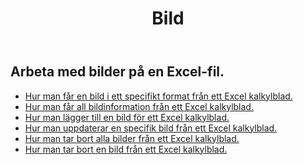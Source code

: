 ﻿---
title: Bild
second_title: Aspose.Cells Cloud Documen
type: docs
url: /sv/pictures/
aliases: [/working-with-pictures/]
keywords: Working with picture on an Excel worksheet
description: "Hur man gör Aspose.Cells Cloud REST API: er fungerar med bild i ett Excel kalkylblad. SDK stöder olika utvecklingsspråk. De inkluderar Android, C#, Go, Java, NodeJS, Perl, PHP, Python, Ruby och swift"
weight: 100
kwords: Excel, Office Cloud, REST API, Spreadsheet, PDF, CSV, Json, Markdwon, Pictures
---
## Arbeta med bilder på en Excel-fil.

- [Hur man får en bild i ett specifikt format från ett Excel kalkylblad.](/cells/sv/pictures/get/)
- [Hur man får all bildinformation från ett Excel kalkylblad.](/cells/sv/pictures/get-all/)
- [Hur man lägger till en bild för ett Excel kalkylblad.](/cells/sv/pictures/add/)
- [Hur man uppdaterar en specifik bild från ett Excel kalkylblad.](/cells/sv/pictures/update/)
- [Hur man tar bort alla bilder från ett Excel kalkylblad.](/cells/sv/pictures/clear/)
- [Hur man tar bort en bild från ett Excel kalkylblad.](/cells/sv/pictures/delete/)
